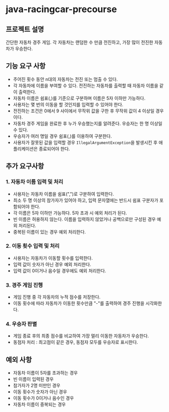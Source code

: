 # java-racingcar-precourse

## 프로젝트 설명
간단한 자동차 경주 게임. 각 자동차는 랜덤한 수 만큼 전진하고, 가장 많이 전진한 자동차가 우승한다.

## 기능 요구 사항

- 주어진 횟수 동안 n대의 자동차는 전진 또는 멈출 수 있다.
- 각 자동차에 이름을 부여할 수 있다. 전진하는 자동차를 출력할 때 자동차 이름을 같이 출력한다.
- 자동차 이름은 쉼표(,)를 기준으로 구분하며 이름은 5자 이하만 가능하다.
- 사용자는 몇 번의 이동을 할 것인지를 입력할 수 있어야 한다.
- 전진하는 조건은 0에서 9 사이에서 무작위 값을 구한 후 무작위 값이 4 이상일 경우이다.
- 자동차 경주 게임을 완료한 후 누가 우승했는지를 알려준다. 우승자는 한 명 이상일 수 있다.
- 우승자가 여러 명일 경우 쉼표(,)를 이용하여 구분한다.
- 사용자가 잘못된 값을 입력할 경우 `IllegalArgumentException`을 발생시킨 후 애플리케이션은 종료되어야 한다.

## 추가 요구사항

### 1. 자동차 이름 입력 및 처리
- 사용자는 자동차 이름을 쉼표(",")로 구분하여 입력한다.
- 최소 두 명 이상의 참가자가 있어야 하고, 입력 문자열에는 반드시 쉼표 구분자가 포함되어야 한다.
- 각 이름은 5자 이하만 가능하다. 5자 초과 시 예외 처리가 된다.
- 빈 이름은 허용하지 않는다. 이름을 입력하지 않았거나 공백으로만 구성된 경우 예외 처리된다.
- 중복된 이름이 있는 경우 예외 처리한다.

### 2. 이동 횟수 입력 및 처리
- 사용자는 자동차가 이동할 횟수를 입력한다.
- 입력 값이 숫자가 아닌 경우 예외 처리한다.
- 입력 값이 0이거나 음수일 경우에도 예외 처리한다.

### 3. 경주 게임 진행
- 게임 진행 중 각 자동차의 누적 점수를 저장한다.
- 이동 횟수에 따라 자동차가 이동한 횟수만큼 "-"를 출력하여 경주 진행을 시각화한다.

### 4. 우승자 판별
- 게임 종료 후의 최종 점수를 비교하여 가장 멀리 이동한 자동차가 우승한다.
- 동점자 처리 : 최고점이 같은 경우, 동점자 모두를 우승자로 표시한다.


## 예외 사항
- 자동차 이름이 5자를 초과하는 경우
- 빈 이름이 입력된 경우
- 참가자가 2명 미만인 경우
- 이동 횟수가 숫자가 아닌 경우
- 이동 횟수가 0이거나 음수인 경우
- 자동차 이름이 중복되는 경우
